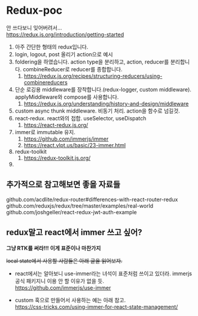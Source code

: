 # Redux-poc

안 쓰다보니 잊어버려서...  
https://redux.js.org/introduction/getting-started

1. 아주 간단한 형태의 redux입니다.
2. login, logout, post 올리기 action으로 예시
3. foldering을 하였습니다. action type을 분리하고, action, reducer를 분리합니다. combineReducer로 reducer를 종합합니다.
   1. https://redux.js.org/recipes/structuring-reducers/using-combinereducers
4. 단순 로깅용 middleware를 장착합니다.(redux-logger, custom middleware). applyMiddleware와 compose를 사용합니다.
   1. https://redux.js.org/understanding/history-and-design/middleware
5. custom async thunk middleware. 비동기 처리. action을 함수로 넘길것.
6. react-redux. react와의 접합. useSelector, useDispatch
   1. https://react-redux.js.org/
7. immer로 immutable 유지.
   1. https://github.com/immerjs/immer
   2. https://react.vlpt.us/basic/23-immer.html
8. redux-toolkit
   1. https://redux-toolkit.js.org/
9.

## 추가적으로 참고해보면 좋을 자료들

github.com/acdlite/redux-router#differences-with-react-router-redux  
github.com/reduxjs/redux/tree/master/examples/real-world  
github.com/joshgeller/react-redux-jwt-auth-example

## redux말고 react에서 immer 쓰고 싶어?

**그냥 RTK를 써라!!! 이게 표준이나 마찬가지**  

~~local state에서 사용할 사람들은 아래 글을 읽어보자.~~

- react에서는 알아보니 use-immer라는 녀석이 표준처럼 쓰이고 있더라. immerjs 공식 패키지니 이용 안 할 이유가 없을 듯.  
  https://github.com/immerjs/use-immer

- custom 훅으로 만들어서 사용하는 예는 아래 참고.  
  https://css-tricks.com/using-immer-for-react-state-management/

